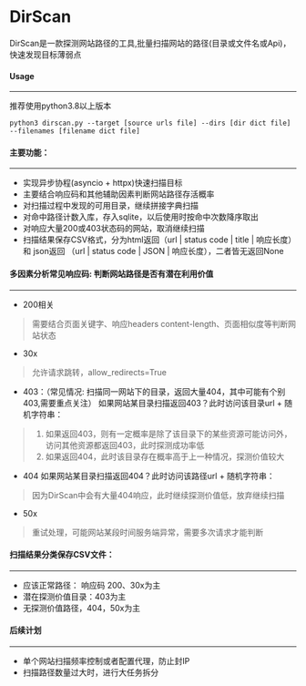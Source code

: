# DirScan
DirScan是一款探测网站路径的工具,批量扫描网站的路径(目录或文件名或Api)，快速发现目标薄弱点

#### Usage
--------------------------------------------------------------------------------
推荐使用python3.8以上版本
```
python3 dirscan.py --target [source urls file] --dirs [dir dict file] --filenames [filename dict file]
```


#### 主要功能：
--------------------------------------------------------------------------------
- 实现异步协程(asyncio + httpx)快速扫描目标
- 主要结合响应码和其他辅助因素判断网站路径存活概率
- 对扫描过程中发现的可用目录，继续拼接字典扫描
- 对命中路径计数入库，存入sqlite，以后使用时按命中次数降序取出
- 对响应大量200或403状态码的网站，取消继续扫描
- 扫描结果保存CSV格式，分为html返回（url  |  status code | title | 响应长度） 和 json返回 （url  |  status code | JSON | 响应长度），二者皆无返回None


#### 多因素分析常见响应码: 判断网站路径是否有潜在利用价值
--------------------------------------------------------------------------------
- 200相关
> 需要结合页面关键字、响应headers content-length、页面相似度等判断网站状态

- 30x
> 允许请求跳转，allow_redirects=True

- 403：（常见情况: 扫描同一网站下的目录，返回大量404，其中可能有个别403,需要重点关注）
如果网站某目录扫描返回403？此时访问该目录url + 随机字符串：
> 1. 如果返回403，则有一定概率是除了该目录下的某些资源可能访问外，访问其他资源都返回403，此时探测成功率低
> 2. 如果返回404，此时该目录存在概率高于上一种情况，探测价值较大

- 404
如果网站某目录扫描返回404？此时访问该路径url + 随机字符串：
> 因为DirScan中会有大量404响应，此时继续探测价值低，放弃继续扫描

- 50x
> 重试处理，可能网站某段时间服务端异常，需要多次请求才能判断


#### 扫描结果分类保存CSV文件：
--------------------------------------------------------------------------------
- 应该正常路径： 响应码 200、30x为主
- 潜在探测价值目录：403为主
- 无探测价值路径，404，50x为主

#### 后续计划
--------------------------------------------------------------------------------
- 单个网站扫描频率控制或者配置代理，防止封IP
- 扫描路径数量过大时，进行大任务拆分

